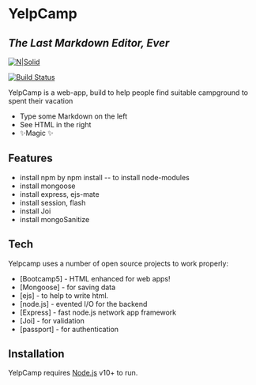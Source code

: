 # YelpCamp
## _The Last Markdown Editor, Ever_

[![N|Solid](https://cldup.com/dTxpPi9lDf.thumb.png)](https://nodesource.com/products/nsolid)

[![Build Status](https://travis-ci.org/joemccann/dillinger.svg?branch=master)](https://travis-ci.org/joemccann/dillinger)

YelpCamp is a web-app, build to help people find suitable campground to spent their vacation

- Type some Markdown on the left
- See HTML in the right
- ✨Magic ✨

## Features

- install npm by npm install -- to install node-modules
- install mongoose
- install express, ejs-mate
- install session, flash
- install Joi
- install mongoSanitize



## Tech

Yelpcamp uses a number of open source projects to work properly:

- [Bootcamp5] - HTML enhanced for web apps!
- [Mongoose] - for saving data
- [ejs] - to help to write html.
- [node.js] - evented I/O for the backend
- [Express] - fast node.js network app framework 
- [Joi] - for validation
-  [passport] - for authentication



## Installation

YelpCamp requires [Node.js](https://nodejs.org/) v10+ to run.




